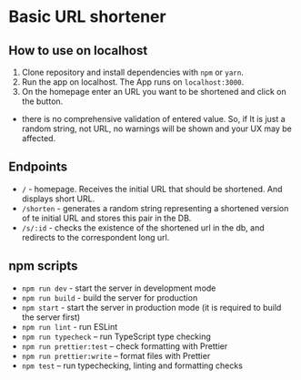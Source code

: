 # Basic URL shortener

## How to use on localhost

1. Clone repository and install dependencies with `npm` or `yarn`.
2. Run the app on localhost. The App runs on `localhost:3000`.
3. On the homepage enter an URL you want to be shortened and click on the button.

- there is no comprehensive validation of entered value. So, if It is just a random string, not URL, no warnings will be shown and your UX may be affected.

## Endpoints

- `/` - homepage. Receives the initial URL that should be shortened. And displays short URL.
- `/shorten` - generates a random string representing a shortened version of te initial URL and stores this pair in the DB.
- `/s/:id` - checks the existence of the shortened url in the db, and redirects to the correspondent long url.

## npm scripts

- `npm run dev` - start the server in development mode
- `npm run build` - build the server for production
- `npm start` - start the server in production mode (it is required to build the server first)
- `npm run lint` - run ESLint
- `npm run typecheck` – run TypeScript type checking
- `npm run prettier:test` – check formatting with Prettier
- `npm run prettier:write` – format files with Prettier
- `npm test` – run typechecking, linting and formatting checks
